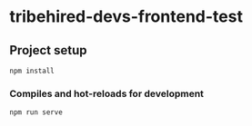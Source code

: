 # tribehired-devs-frontend-test

## Project setup
```
npm install
```

### Compiles and hot-reloads for development
```
npm run serve
```
